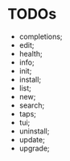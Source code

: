 # TODOs

- completions;
- edit;
- health;
- info;
- init;
- install;
- list;
- new;
- search;
- taps;
- tui;
- uninstall;
- update;
- upgrade;
